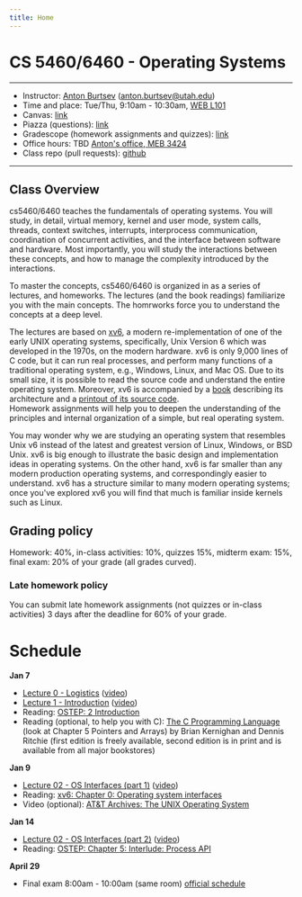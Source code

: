```yaml
---
title: Home
---
```


# CS 5460/6460 - Operating Systems

---

- Instructor: [Anton Burtsev](https://users.cs.utah.edu/~aburtsev/) (anton.burtsev@utah.edu)
- Time and place: Tue/Thu, 9:10am - 10:30am, [WEB L101](https://map.utah.edu/index.html?code=WEB)
- Canvas: [link](https://utah.instructure.com/courses/1022264)
- Piazza (questions): [link](https://piazza.com/utah/spring2025/cs5460001spring2025/home)
- Gradescope (homework assignments and quizzes): [link](ihttps://www.gradescope.com/courses/947893)
- Office hours: TBD [Anton's office, MEB 3424](https://map.utah.edu/index.html?code=MEB) 
- Class repo (pull requests): [github](https://github.com/mars-research/cs5460)

---


## Class Overview

cs5460/6460 teaches the fundamentals of operating systems. You will study, in
detail, virtual memory, kernel and user mode, system calls, threads, context
switches, interrupts, interprocess communication, coordination of concurrent
activities, and the interface between software and hardware. Most importantly,
you will study the interactions between these concepts, and how to manage the
complexity introduced by the interactions.

To master the concepts, cs5460/6460 is organized in as a series of lectures,
and homeworks. The lectures (and the book readings) familiarize you with the
main concepts. The homrworks force you to understand the concepts at a deep
level.

The lectures are based on [xv6](https://pdos.csail.mit.edu/6.828/2016/xv6.html),
a modern re-implementation of one of the early UNIX operating systems, 
specifically, Unix Version 6 which was developed in the 1970s, on the modern hardware. 
xv6 is only 9,000 lines of C code, but it can run real processes, and perform many 
functions of a traditional operating system, e.g., Windows, Linux, and Mac OS. 
Due to its small size, it is possible to read the source code and understand the entire 
operating system. Moreover, xv6 is accompanied by a [book](https://pdos.csail.mit.edu/6.828/2018/xv6/book-rev11.pdf)
describing its architecture and a [printout of its source code](https://pdos.csail.mit.edu/6.828/2018/xv6/xv6-rev11.pdf).  
Homework assignments will help you to deepen the
understanding of the principles and internal organization of a simple, but real
operating system.

You may wonder why we are studying an operating system that resembles Unix
v6 instead of the latest and greatest version of Linux, Windows, or BSD Unix.
xv6 is big enough to illustrate the basic design and implementation ideas in
operating systems. On the other hand, xv6 is far smaller than any modern
production operating systems, and correspondingly easier to understand. xv6 has
a structure similar to many modern operating systems; once you've explored xv6
you will find that much is familiar inside kernels such as Linux.

## Grading policy

Homework: 40%, in-class activities: 10%, quizzes 15%, midterm exam: 15%, final exam: 20% of your grade (all grades curved). 

### Late homework policy
You can submit late homework assignments (not quizzes or in-class activities) 3 days after the deadline for 60% of your grade.

# Schedule

**Jan 7**  
- [Lecture 0 - Logistics](./lectures/lecture00-logistics/lecture00-logistics.pdf) ([video](https://youtube.com/live/lLwee3ElfyA))
- [Lecture 1 - Introduction](./lectures/lecture01-intro/lecture01-intro.pdf) ([video](https://youtube.com/live/lLwee3ElfyA))
- Reading: [OSTEP: 2 Introduction](http://pages.cs.wisc.edu/~remzi/OSTEP/intro.pdf)
- Reading (optional, to help you with C): [The C Programming Language](https://archive.org/details/TheCProgrammingLanguageFirstEdition) (look at Chapter 5 Pointers and Arrays) by Brian Kernighan and Dennis Ritchie (first edition is freely available, second edition is in print and is available from all major bookstores)
		

**Jan 9**  
- [Lecture 02 - OS Interfaces (part 1)](./lectures/lecture02-os-interface/lecture02-os-interface.pdf) ([video](https://youtube.com/live/0cZx8caiIS8))
- Reading: [xv6: Chapter 0: Operating system interfaces](https://pdos.csail.mit.edu/6.828/2018/xv6/book-rev11.pdf)
- Video (optional): [AT&T Archives: The UNIX Operating System](https://www.youtube.com/watch?v=tc4ROCJYbm0)

**Jan 14**  
- [Lecture 02 - OS Interfaces (part 2)](./lectures/lecture02-os-interface/lecture02-os-interface.pdf) ([video]())
- Reading: [OSTEP: Chapter 5: Interlude: Process API](http://pages.cs.wisc.edu/~remzi/OSTEP/cpu-api.pdf)


**April 29**
- Final exam 8:00am - 10:00am (same room) [official schedule](https://registrar.utah.edu/academic-calendars/final-exams-spring.php)


